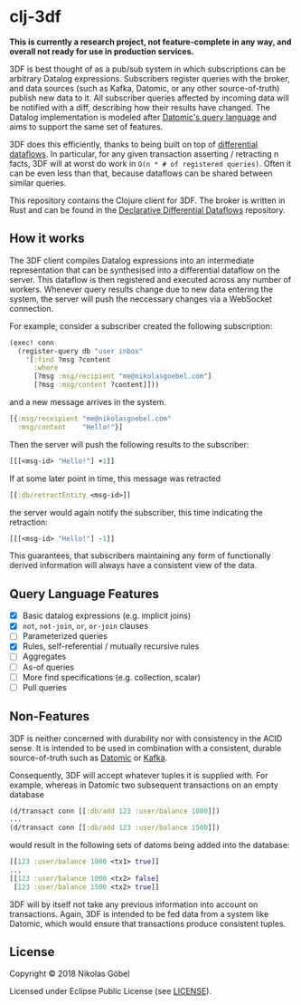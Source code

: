 # clj-3df

**This is currently a research project, not feature-complete in any
way, and overall not ready for use in production services.**

3DF is best thought of as a pub/sub system in which subscriptions can
be arbitrary Datalog expressions. Subscribers register queries with
the broker, and data sources (such as Kafka, Datomic, or any other
source-of-truth) publish new data to it. All subscriber queries
affected by incoming data will be notified with a diff, describing how
their results have changed. The Datalog implementation is modeled
after [Datomic's query
language](https://docs.datomic.com/on-prem/query.html) and aims to
support the same set of features.

3DF does this efficiently, thanks to being built on top of
[differential
dataflows](https://github.com/frankmcsherry/differential-dataflow). In
particular, for any given transaction asserting / retracting n facts,
3DF will at worst do work in `O(n * # of registered queries)`. Often
it can be even less than that, because dataflows can be shared between
similar queries.

This repository contains the Clojure client for 3DF. The broker is
written in Rust and can be found in the [Declarative Differential
Dataflows](https://github.com/comnik/declarative-dataflow) repository.

## How it works

The 3DF client compiles Datalog expressions into an intermediate
representation that can be synthesised into a differential dataflow on
the server. This dataflow is then registered and executed across any
number of workers. Whenever query results change due to new data
entering the system, the server will push the neccessary changes via a
WebSocket connection.

For example, consider a subscriber created the following subscription:

``` clojure
(exec! conn
  (register-query db "user inbox" 
    '[:find ?msg ?content
      :where 
	  [?msg :msg/recipient "me@nikolasgoebel.com"]
	  [?msg :msg/content ?content]]))
```

and a new message arrives in the system.

``` clojure
[{:msg/receipient "me@nikolasgoebel.com"
  :msg/content    "Hello!"}]
```

Then the server will push the following results to the subscriber:

``` clojure
[[[<msg-id> "Hello!"] +1]]
```

If at some later point in time, this message was retracted

``` clojure
[[:db/retractEntity <msg-id>]]
```

the server would again notify the subscriber, this time indicating the
retraction:

``` clojure
[[[<msg-id> "Hello!"] -1]]
```

This guarantees, that subscribers maintaining any form of functionally
derived information will always have a consistent view of the data.

## Query Language Features

- [x] Basic datalog expressions (e.g. implicit joins)
- [x] `not`, `not-join`, `or`, `or-join` clauses
- [ ] Parameterized queries
- [x] Rules, self-referential / mutually recursive rules
- [ ] Aggregates
- [ ] As-of queries
- [ ] More find specifications (e.g. collection, scalar)
- [ ] Pull queries

## Non-Features

3DF is neither concerned with durability nor with consistency in the
ACID sense. It is intended to be used in combination with a
consistent, durable source-of-truth such as
[Datomic](https://www.datomic.com/) or
[Kafka](https://kafka.apache.org/).

Consequently, 3DF will accept whatever tuples it is supplied with. For
example, whereas in Datomic two subsequent transactions on an empty
database

``` clojure
(d/transact conn [[:db/add 123 :user/balance 1000]])
...
(d/transact conn [[:db/add 123 :user/balance 1500]])
```

would result in the following sets of datoms being added into the
database:

``` clojure
[[123 :user/balance 1000 <tx1> true]]
...
[[123 :user/balance 1000 <tx2> false]
 [123 :user/balance 1500 <tx2> true]]
```

3DF will by itself not take any previous information into account on
transactions. Again, 3DF is intended to be fed data from a system like
Datomic, which would ensure that transactions produce consistent
tuples.

## License

Copyright © 2018 Nikolas Göbel

Licensed under Eclipse Public License (see [LICENSE](LICENSE)).
